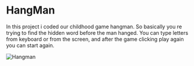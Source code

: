 # HangMan
In this project i coded our childhood game hangman. So basically you re trying to find the hidden
                        word before the man hanged. You can type letters from keyboard or from the screen, and after the
                        game clicking play again you can start again.


![Hangman](https://github.com/DolunayP/HangMan/assets/121766587/51152512-8d87-4676-bc35-c9e4eb31b238)
